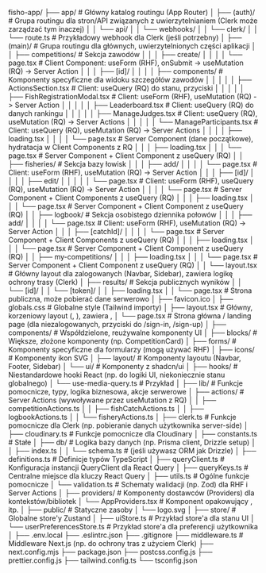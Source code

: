 fisho-app/
├── app/ # Główny katalog routingu (App Router)
│ ├── (auth)/ # Grupa routingu dla stron/API związanych z uwierzytelnianiem (Clerk może zarządzać tym inaczej)
│ │ └── api/
│ │ └── webhooks/
│ │ └── clerk/
│ │ └── route.ts # Przykładowy webhook dla Clerk (jeśli potrzebny)
│ ├── (main)/ # Grupa routingu dla głównych, uwierzytelnionych części aplikacji
│ │ ├── competitions/ # Sekcja zawodów
│ │ │ ├── create/
│ │ │ │ └── page.tsx # Client Component: useForm (RHF), onSubmit -> useMutation (RQ) -> Server Action
│ │ │ ├── [id]/
│ │ │ │ ├── components/ # Komponenty specyficzne dla widoku szczegółów zawodów
│ │ │ │ │ ├── ActionsSection.tsx # Client: useQuery (RQ) do stanu, przyciski
│ │ │ │ │ ├── FishRegistrationModal.tsx # Client: useForm (RHF), useMutation (RQ) -> Server Action
│ │ │ │ │ ├── Leaderboard.tsx # Client: useQuery (RQ) do danych rankingu
│ │ │ │ │ ├── ManageJudges.tsx # Client: useQuery (RQ), useMutation (RQ) -> Server Actions
│ │ │ │ │ └── ManageParticipants.tsx # Client: useQuery (RQ), useMutation (RQ) -> Server Actions
│ │ │ │ ├── loading.tsx
│ │ │ │ └── page.tsx # Server Component (dane początkowe), hydratacja w Client Components z RQ
│ │ │ ├── loading.tsx
│ │ │ └── page.tsx # Server Component + Client Component z useQuery (RQ)
│ │ ├── fisheries/ # Sekcja bazy łowisk
│ │ │ ├── add/
│ │ │ │ └── page.tsx # Client: useForm (RHF), useMutation (RQ) -> Server Action
│ │ │ ├── [id]/
│ │ │ │ ├── edit/
│ │ │ │ │ └── page.tsx # Client: useForm (RHF), useQuery (RQ), useMutation (RQ) -> Server Action
│ │ │ │ └── page.tsx # Server Component + Client Components z useQuery (RQ)
│ │ │ ├── loading.tsx
│ │ │ └── page.tsx # Server Component + Client Component z useQuery (RQ)
│ │ ├── logbook/ # Sekcja osobistego dziennika połowów
│ │ │ ├── add/
│ │ │ │ └── page.tsx # Client: useForm (RHF), useMutation (RQ) -> Server Action
│ │ │ ├── [catchId]/
│ │ │ │ └── page.tsx # Server Component + Client Components z useQuery (RQ)
│ │ │ ├── loading.tsx
│ │ │ └── page.tsx # Server Component + Client Component z useQuery (RQ)
│ │ ├── my-competitions/
│ │ │ ├── loading.tsx
│ │ │ └── page.tsx # Server Component + Client Component z useQuery (RQ)
│ │ └── layout.tsx # Główny layout dla zalogowanych (Navbar, Sidebar), zawiera logikę ochrony trasy (Clerk)
│ ├── results/ # Sekcja publicznych wyników
│ │ └── [id]/
│ │ └── [token]/
│ │ ├── loading.tsx
│ │ └── page.tsx # Strona publiczna, może pobierać dane serwerowo
│ ├── favicon.ico
│ ├── globals.css # Globalne style (Tailwind importy)
│ ├── layout.tsx # Główny, korzeniowy layout (<html>, <body>), zawiera <ClerkProvider>, <QueryClientProvider>
│ └── page.tsx # Strona główna / landing page (dla niezalogowanych, przyciski do /sign-in, /sign-up)
│
├── components/ # Współdzielone, reużywalne komponenty UI
│ ├── blocks/ # Większe, złożone komponenty (np. CompetitionCard)
│ ├── forms/ # Komponenty specyficzne dla formularzy (mogą używać RHF)
│ ├── icons/ # Komponenty ikon SVG
│ ├── layout/ # Komponenty layoutu (Navbar, Footer, Sidebar)
│ └── ui/ # Komponenty z shadcn/ui
│
├── hooks/ # Niestandardowe hooki React (np. do logiki UI, niekoniecznie stanu globalnego)
│ └── use-media-query.ts # Przykład
│
├── lib/ # Funkcje pomocnicze, typy, logika biznesowa, akcje serwerowe
│ ├── actions/ # Server Actions (wywoływane przez useMutation z RQ)
│ │ ├── competitionActions.ts
│ │ ├── fishCatchActions.ts
│ │ ├── logbookActions.ts
│ │ └── fisheryActions.ts
│ ├── clerk.ts # Funkcje pomocnicze dla Clerk (np. pobieranie danych użytkownika server-side)
│ ├── cloudinary.ts # Funkcje pomocnicze dla Cloudinary
│ ├── constants.ts # Stałe
│ ├── db/ # Logika bazy danych (np. Prisma client, Drizzle setup)
│ │ ├── index.ts
│ │ └── schema.ts # (jeśli używasz ORM jak Drizzle)
│ ├── definitions.ts # Definicje typów TypeScript
│ ├── queryClient.ts # Konfiguracja instancji QueryClient dla React Query
│ ├── queryKeys.ts # Centralne miejsce dla kluczy React Query
│ ├── utils.ts # Ogólne funkcje pomocnicze
│ └── validation.ts # Schematy walidacji (np. Zod) dla RHF i Server Actions
│
├── providers/ # Komponenty dostawców (Providers) dla kontekstów/bibliotek
│ └── AppProviders.tsx # Komponent opakowujący <ClerkProvider>, <QueryClientProvider> itp.
│
├── public/ # Statyczne zasoby
│ └── logo.svg
│
├── store/ # Globalne store'y Zustand
│ ├── uiStore.ts # Przykład store'a dla stanu UI
│ └── userPreferencesStore.ts # Przykład store'a dla preferencji użytkownika
│
├── .env.local
├── .eslintrc.json
├── .gitignore
├── middleware.ts # Middleware Next.js (np. do ochrony tras z użyciem Clerk)
├── next.config.mjs
├── package.json
├── postcss.config.js
├── prettier.config.js
├── tailwind.config.ts
└── tsconfig.json
